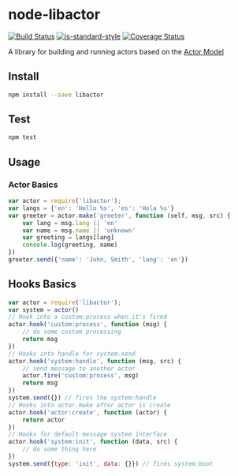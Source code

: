 # node-libactor

[![Build Status](https://travis-ci.org/hrithikp/node-libactor.svg?branch=master)](https://travis-ci.org/hrithikp/node-libactor)
[![js-standard-style](https://img.shields.io/badge/code%20style-standard-brightgreen.svg)](http://standardjs.com/)
[![Coverage Status](https://coveralls.io/repos/github/hrithikp/node-libactor/badge.svg?branch=master)](https://coveralls.io/github/hrithikp/node-libactor?branch=master)


A library for building and running actors based on the [Actor Model](https://en.wikipedia.org/wiki/Actor_model)

## Install

```bash
npm install --save libactor
```

## Test
```bash
npm test
```

## Usage

### Actor Basics

```javascript
var actor = require('libactor');
var langs = {'en': 'Hello %s', 'es': 'Hola %s'}
var greeter = actor.make('greeter', function (self, msg, src) {
	var lang = msg.lang || 'en'
	var name = msg.name || 'unknown'
	var greeting = langs[lang]
	console.log(greeting, name)
})
greeter.send({'name': 'John, Smith', 'lang': 'en'})
```

## Hooks Basics

```javascript
var actor = require('libactor');
var system = actor()
// Hook into a custom:process when it's fired
actor.hook('custom:process', function (msg) {
	// do some custom processing
	return msg
})
// Hooks into handle for system.send
actor.hook('system:handle', function (msg, src) {
	// send message to another actor
	actor.fire('custom:process', msg)
	return msg
})
system.send({}) // fires the system:handle
// Hooks into actor.make after actor is create
actor.hook('actor:create', function (actor) {
	return actor
})
// Hooks for default message system interface
actor.hook('system:init', function (data, src) {
	// do some thing here
})
system.send({type: 'init', data: {}}) // fires system:boot
```
